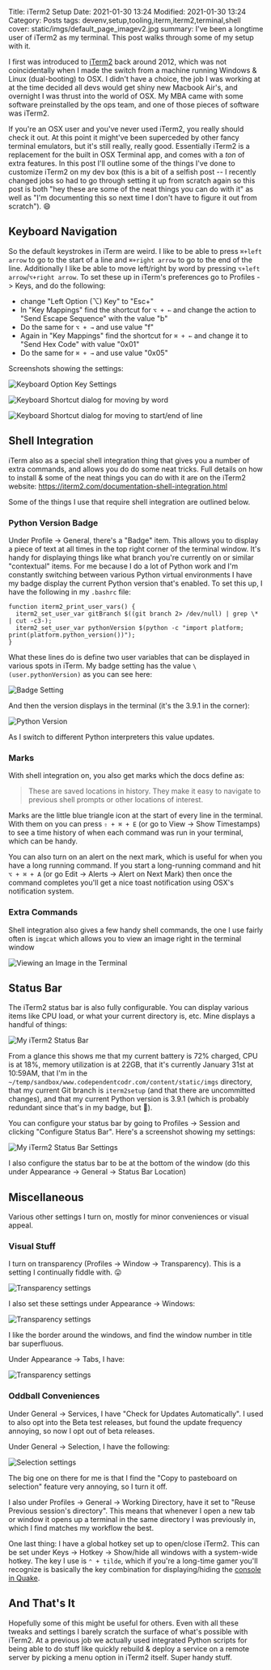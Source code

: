 Title: iTerm2 Setup
Date: 2021-01-30 13:24
Modified: 2021-01-30 13:24
Category: Posts
tags: devenv,setup,tooling,iterm,iterm2,terminal,shell
cover: static/imgs/default_page_imagev2.jpg
summary: I've been a longtime user of iTerm2 as my terminal. This post walks through some of my setup with it.

I first was introduced to [iTerm2](https://iterm2.com/) back around 2012, which
was not coincidentally when I made the switch from a machine running Windows &
Linux (dual-booting) to OSX.  I didn't have a choice, the job I was working at
at the time decided all devs would get shiny new Macbook Air's, and overnight I
was thrust into the world of OSX.  My MBA came with some software preinstalled
by the ops team, and one of those pieces of software was iTerm2.

If you're an OSX user and you've never used iTerm2, you really should check it
out. At this point it might've been superceded by other fancy terminal
emulators, but it's still really, really good.  Essentially iTerm2 is a
replacement for the built in OSX Terminal app, and comes with a *ton* of extra
features.  In this post I'll outline some of the things I've done to customize
iTerm2 on my dev box (this is a bit of a selfish post -- I recently changed jobs
so had to go through setting it up from scratch again so this post is both "hey
these are some of the neat things you can do with it" as well as "I'm
documenting this so next time I don't have to figure it out from scratch"). 😄

## Keyboard Navigation

So the default keystrokes in iTerm are weird.  I like to be able to press
`⌘+left arrow` to go to the start of a line and `⌘+right arrow` to go to the
end of the line.  Additionally I like be able to move left/right by word by
pressing `⌥+left arrow`/`⌥+right arrow`.  To set these up in iTerm's
preferences go to Profiles -> Keys, and do the following:

* change "Left Option (⌥) Key" to "Esc+"
* In "Key Mappings" find the shortcut for `⌥ + ←` and change the action to "Send
  Escape Sequence" with the value "b"
* Do the same for `⌥ + →` and use value "f"
* Again in "Key Mappings" find the shortcut for `⌘ + ←` and change it to "Send
  Hex Code" with value "0x01"
* Do the same for `⌘ + →` and use value "0x05"

Screenshots showing the settings:

![Keyboard Option Key Settings]({static}/static/imgs/keymapping1.png)

![Keyboard Shortcut dialog for moving by word]({static}/static/imgs/keymapping.png)

![Keyboard Shortcut dialog for moving to start/end of line]({static}/static/imgs/keymapping2.png)

## Shell Integration

iTerm also as a special shell integration thing that gives you a number of extra
commands, and allows you do do some neat tricks.  Full details on how to install
& some of the neat things you can do with it are on the iTerm2 website:
<https://iterm2.com/documentation-shell-integration.html>

Some of the things I use that require shell integration are outlined below.

### Python Version Badge

Under Profile -> General, there's a "Badge" item.  This allows you to display a
piece of text at all times in the top right corner of the terminal window.  It's
handy for displaying things like what branch you're currently on or similar
"contextual" items.  For me because I do a lot of Python work and I'm constantly
switching between various Python virtual environments I have my badge display
the current Python version that's enabled.  To set this up, I have the following
in my `.bashrc` file:

```shell
function iterm2_print_user_vars() {
  iterm2_set_user_var gitBranch $((git branch 2> /dev/null) | grep \* | cut -c3-);
  iterm2_set_user_var pythonVersion $(python -c "import platform; print(platform.python_version())");
}
```

What these lines do is define two user variables that can be displayed in various
spots in iTerm.  My badge setting has the value `\(user.pythonVersion)` as you can
see here:

![Badge Setting]({static}/static/imgs/itermbadge.png)

And then the version displays in the terminal (it's the 3.9.1 in the corner):

![Python Version]({static}/static/imgs/pythonVersion.png)

As I switch to different Python interpreters this value updates.

### Marks

With shell integration on, you also get marks which the docs define as:

> These are saved locations in history. They make it easy to navigate to
> previous shell prompts or other locations of interest.

Marks are the little blue triangle icon at the start of every line in the
terminal. With them on you can press `⇧ + ⌘ + E` (or go to View -> Show
Timestamps) to see a time history of when each command was run in your terminal,
which can be handy.

You can also turn on an alert on the next mark, which is useful for when you
have a long running command. If you start a long-running command and hit
`⌥ + ⌘ + A` (or go Edit -> Alerts -> Alert on Next Mark) then once the command
completes you'll get a nice toast notification using OSX's notification system.

### Extra Commands

Shell integration also gives a few handy shell commands, the one I use fairly
often is `imgcat` which allows you to view an image right in the terminal window

![Viewing an Image in the Terminal]({static}/static/imgs/imgcat.png)

## Status Bar

The iTerm2 status bar is also fully configurable.  You can display various items
like CPU load, or what your current directory is, etc.  Mine displays a handful of
things:

![My iTerm2 Status Bar]({static}/static/imgs/statusbar.png)

From a glance this shows me that my current battery is 72% charged, CPU is at
18%, memory utilization is at 22GB, that it's currently January 31st at 10:59AM,
that I'm in the `~/temp/sandbox/www.codependentcodr.com/content/static/imgs`
directory, that my current Git branch is `iterm2setup` (and that there are
uncommitted changes), and that my current Python version is 3.9.1 (which is
probably redundant since that's in my badge, but 🤷).

You can configure your status bar by going to Profiles -> Session and clicking
"Configure Status Bar".  Here's a screenshot showing my settings:

![My iTerm2 Status Bar Settings]({static}/static/imgs/statusbarsettings.png)

I also configure the status bar to be at the bottom of the window (do this under
Appearance -> General -> Status Bar Location)

## Miscellaneous

Various other settings I turn on, mostly for minor conveniences or visual appeal.

### Visual Stuff

I turn on transparency (Profiles -> Window -> Transparency).  This is a setting
I continually fiddle with. 😛

![Transparency settings]({static}/static/imgs/transparency.png)

I also set these settings under Appearance -> Windows:

![Transparency settings]({static}/static/imgs/appearancewindows.png)

I like the border around the windows, and find the window number in title bar
superfluous.

Under Appearance -> Tabs, I have:

![Transparency settings]({static}/static/imgs/appearancetabs.png)

### Oddball Conveniences

Under General -> Services, I have "Check for Updates Automatically".  I used to also
opt into the Beta test releases, but found the update frequency annoying, so now I
opt out of beta releases.

Under General -> Selection, I have the following:

![Selection settings]({static}/static/imgs/generalselection.png)

The big one on there for me is that I find the "Copy to pasteboard on selection"
feature very annoying, so I turn it off.

I also under Profiles -> General -> Working Directory, have it set to "Reuse
Previous session's directory".  This means that whenever I open a new tab or
window it opens up a terminal in the same directory I was previously in, which I
find matches my workflow the best.

One last thing: I have a global hotkey set up to open/close iTerm2.  This can be
set under Keys -> Hotkey -> Show/hide all windows with a system-wide hotkey.
The key I use is `⌃ + tilde`, which if you're a long-time gamer you'll recognize
is basically the key combination for displaying/hiding the
[console in Quake](https://quake.fandom.com/wiki/Console_Commands_(Q1)).

## And That's It

Hopefully some of this might be useful for others.  Even with all these tweaks
and settings I barely scratch the surface of what's possible with iTerm2.  At a
previous job we actually used integrated Python scripts for being able to do
stuff like quickly rebuild & deploy a service on a remote server by picking a
menu option in iTerm2 itself. Super handy stuff.
